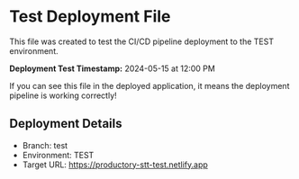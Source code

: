 # Test Deployment File

This file was created to test the CI/CD pipeline deployment to the TEST environment.

**Deployment Test Timestamp:** 2024-05-15 at 12:00 PM

If you can see this file in the deployed application, it means the deployment pipeline is working correctly!

## Deployment Details
- Branch: test
- Environment: TEST
- Target URL: https://productory-stt-test.netlify.app 